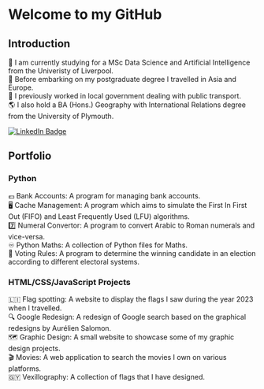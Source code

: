 # Welcome to my GitHub

## Introduction

:school: I am currently studying for a MSc Data Science and Artificial Intelligence from the Univeristy of Liverpool.<br>
:bullettrain_side: Before embarking on my postgraduate degree I travelled in Asia and Europe.<br>
:bus: I previously worked in local government dealing with public transport.<br>
:earth_americas: I also hold a BA (Hons.) Geography with International Relations degree from the University of Plymouth.


<div id="badges">
  <a href="https://uk.linkedin.com/in/ryanmounce">
    <img src="https://img.shields.io/badge/LinkedIn-blue?style=for-the-badge&logo=linkedin&logoColor=white" alt="LinkedIn Badge"/>
  </a>
</div>

## Portfolio

### Python

:pound: Bank Accounts: A program for managing bank accounts.<br>
:desktop_computer: Cache Management: A program which aims to simulate the First In First Out (FIFO) and Least Frequently Used (LFU) algorithms.<br>
:seven: Numeral Convertor: A program to convert Arabic to Roman numerals and vice-versa.<br>
:infinity: Python Maths: A collection of Python files for Maths.<br>
:page_facing_up: Voting Rules: A program to determine the winning candidate in an election according to different electoral systems.

### HTML/CSS/JavaScript Projects

:liechtenstein: Flag spotting: A website to display the flags I saw during the year 2023 when I travelled.<br>
:mag: Google Redesign: A redesign of Google search based on the graphical redesigns by Aurélien Salomon.<br>
:world_map: Graphic Design: A small website to showcase some of my graphic design projects.<br>
:clapper: Movies: A web application to search the movies I own on various platforms.<br>
:guyana: Vexillography: A collection of flags that I have designed.




